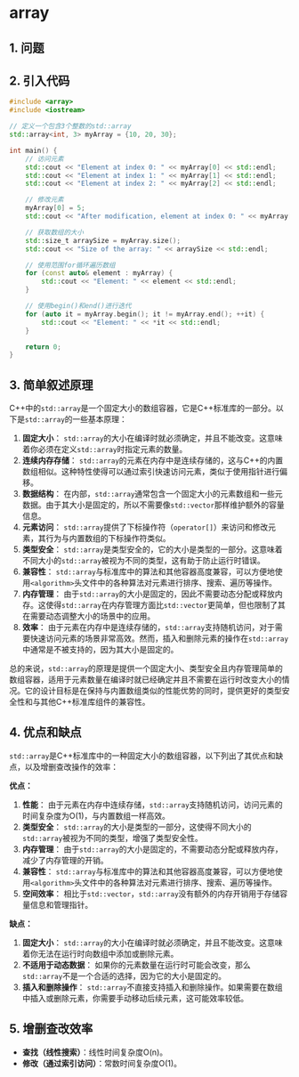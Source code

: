 # array

## 1. 问题

## 2. 引入代码

```c++
#include <array>
#include <iostream>

// 定义一个包含3个整数的std::array
std::array<int, 3> myArray = {10, 20, 30};

int main() {
    // 访问元素
    std::cout << "Element at index 0: " << myArray[0] << std::endl;
    std::cout << "Element at index 1: " << myArray[1] << std::endl;
    std::cout << "Element at index 2: " << myArray[2] << std::endl;

    // 修改元素
    myArray[0] = 5;
    std::cout << "After modification, element at index 0: " << myArray[0] << std::endl;

    // 获取数组的大小
    std::size_t arraySize = myArray.size();
    std::cout << "Size of the array: " << arraySize << std::endl;

    // 使用范围for循环遍历数组
    for (const auto& element : myArray) {
        std::cout << "Element: " << element << std::endl;
    }

    // 使用begin()和end()进行迭代
    for (auto it = myArray.begin(); it != myArray.end(); ++it) {
        std::cout << "Element: " << *it << std::endl;
    }

    return 0;
}
```

## 3. 简单叙述原理

C++中的`std::array`是一个固定大小的数组容器，它是C++标准库的一部分。以下是`std::array`的一些基本原理：

1. **固定大小**： `std::array`的大小在编译时就必须确定，并且不能改变。这意味着你必须在定义`std::array`时指定元素的数量。
2. **连续内存存储**： `std::array`的元素在内存中是连续存储的，这与C++的内置数组相似。这种特性使得可以通过索引快速访问元素，类似于使用指针进行偏移。
3. **数据结构**： 在内部，`std::array`通常包含一个固定大小的元素数组和一些元数据。由于其大小是固定的，所以不需要像`std::vector`那样维护额外的容量信息。
4. **元素访问**： `std::array`提供了下标操作符（`operator[]`）来访问和修改元素，其行为与内置数组的下标操作符类似。
5. **类型安全**： `std::array`是类型安全的，它的大小是类型的一部分。这意味着不同大小的`std::array`被视为不同的类型，这有助于防止运行时错误。
6. **兼容性**： `std::array`与标准库中的算法和其他容器高度兼容，可以方便地使用`<algorithm>`头文件中的各种算法对元素进行排序、搜索、遍历等操作。
7. **内存管理**： 由于`std::array`的大小是固定的，因此不需要动态分配或释放内存。这使得`std::array`在内存管理方面比`std::vector`更简单，但也限制了其在需要动态调整大小的场景中的应用。
8. **效率**： 由于元素在内存中是连续存储的，`std::array`支持随机访问，对于需要快速访问元素的场景非常高效。然而，插入和删除元素的操作在`std::array`中通常是不被支持的，因为其大小是固定的。

总的来说，`std::array`的原理是提供一个固定大小、类型安全且内存管理简单的数组容器，适用于元素数量在编译时就已经确定并且不需要在运行时改变大小的情况。它的设计目标是在保持与内置数组类似的性能优势的同时，提供更好的类型安全性和与其他C++标准库组件的兼容性。

## 4. 优点和缺点

`std::array`是C++标准库中的一种固定大小的数组容器，以下列出了其优点和缺点，以及增删查改操作的效率：

**优点：**

1. **性能**： 由于元素在内存中连续存储，`std::array`支持随机访问，访问元素的时间复杂度为O(1)，与内置数组一样高效。
2. **类型安全**： `std::array`的大小是类型的一部分，这使得不同大小的`std::array`被视为不同的类型，增强了类型安全性。
3. **内存管理**： 由于`std::array`的大小是固定的，不需要动态分配或释放内存，减少了内存管理的开销。
4. **兼容性**： `std::array`与标准库中的算法和其他容器高度兼容，可以方便地使用`<algorithm>`头文件中的各种算法对元素进行排序、搜索、遍历等操作。
5. **空间效率**： 相比于`std::vector`，`std::array`没有额外的内存开销用于存储容量信息和管理指针。

**缺点：**

1. **固定大小**： `std::array`的大小在编译时就必须确定，并且不能改变。这意味着你无法在运行时向数组中添加或删除元素。
2. **不适用于动态数据**： 如果你的元素数量在运行时可能会改变，那么`std::array`不是一个合适的选择，因为它的大小是固定的。
3. **插入和删除操作**： `std::array`不直接支持插入和删除操作。如果需要在数组中插入或删除元素，你需要手动移动后续元素，这可能效率较低。

## 5. 增删查改效率

- **查找（线性搜索）**：线性时间复杂度O(n)。
- **修改（通过索引访问）**：常数时间复杂度O(1)。





